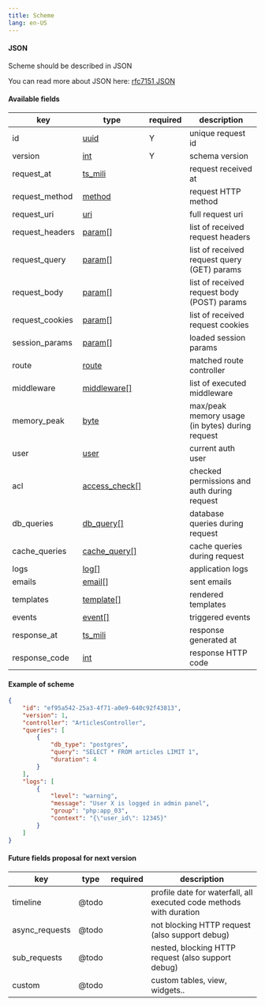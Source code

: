 ```yaml
---
title: Scheme
lang: en-US
---
```


#### JSON

Scheme should be described in JSON

You can read more about JSON here:
[rfc7151 JSON](https://tools.ietf.org/html/rfc7159)

#### Available fields

| key | type | required | description |
| --- | ---- | -------- | ----------- |
| id | [uuid](types.html#uuid) | Y | unique request id |
| version | [int](types.html#int) | Y | schema version |
| request_at | [ts_mili](types.html#ts-mili) || request received at |
| request_method | [method](types.html#method) || request HTTP method |
| request_uri | [uri](types.html#uri) || full request uri |
| request_headers | [param[]](types.html#param) || list of received request headers |
| request_query | [param[]](types.html#param) || list of received request query (GET) params |
| request_body | [param[]](types.html#param) || list of received request body (POST) params |
| request_cookies | [param[]](types.html#param) || list of received request cookies |
| session_params | [param[]](types.html#param) || loaded session params |
| route | [route](types.html#route) || matched route controller |
| middleware | [middleware[]](types.html#middleware) || list of executed middleware |
| memory_peak | [byte](types.html#byte) || max/peak memory usage (in bytes) during request |
| user | [user](types.html#user) || current auth user |
| acl | [access_check[]](types.html#access-check) || checked permissions and auth during request |
| db_queries | [db_query[]](types.html#db-query) || database queries during request |
| cache_queries | [cache_query[]](types.html#cache-query) || cache queries during request |
| logs | [log[]](types.html#log) || application logs |
| emails | [email[]](types.html#email) || sent emails |
| templates | [template[]](types.html#template) || rendered templates |
| events | [event[]](types.html#event) || triggered events |
| response_at | [ts_mili](types.html#ts-mili) || response generated at |
| response_code | [int](types.html#int) || response HTTP code |

#### Example of scheme

```json
{
    "id": "ef95a542-25a3-4f71-a0e9-640c92f43813",
    "version": 1,
    "controller": "ArticlesController",
    "queries": [
        {
            "db_type": "postgres",
            "query": "SELECT * FROM articles LIMIT 1",
            "duration": 4
        }
    ],
    "logs": [
        {
            "level": "warning",
            "message": "User X is logged in admin panel",
            "group": "php:app_03",
            "context": "{\"user_id\": 12345}"
        }
    ]
}
```

#### Future fields proposal for next version

| key | type | required | description |
| --- | ---- | -------- | ----------- |
| timeline | @todo || profile date for waterfall, all executed code methods with duration |
| async_requests | @todo || not blocking HTTP request (also support debug) |
| sub_requests | @todo || nested, blocking HTTP request (also support debug) |
| custom | @todo || custom tables, view, widgets.. |
